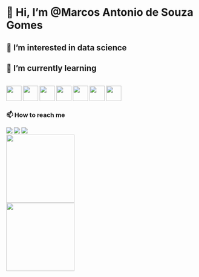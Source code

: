 #  👋 Hi, I’m @Marcos Antonio de Souza Gomes
## 👀 I’m interested in data science<br/>

## 🌱 I’m currently learning <br/>
 <br/><img src="https://cdn.jsdelivr.net/gh/devicons/devicon/icons/python/python-original.svg" width="40" height="40" /> <img src="https://cdn.jsdelivr.net/gh/devicons/devicon/icons/pandas/pandas-original.svg"  width="40" height="40" /> <img src="https://cdn.jsdelivr.net/gh/devicons/devicon/icons/numpy/numpy-original.svg" width="40" height="40" /> <img src="https://cdn.jsdelivr.net/gh/devicons/devicon/icons/mysql/mysql-original-wordmark.svg" width="40" height="40" /> <img src="https://cdn.jsdelivr.net/gh/devicons/devicon/icons/postgresql/postgresql-original.svg" width="40" height="40" /> <img src="https://cdn.jsdelivr.net/gh/devicons/devicon/icons/amazonwebservices/amazonwebservices-plain-wordmark.svg" width="40" height="40" /> <img src="https://cdn.jsdelivr.net/gh/devicons/devicon/icons/r/r-original.svg" width="40" height="40" />

          
 ### 📫 How to reach me
<div>
<a href="https://www.instagram.com/marcos_gratyte/" target="_blank"><img src="https://img.shields.io/badge/-Instagram-%23E4405F?style=for-the-badge&logo=instagram&logoColor=white" target="_blank"></a>
<a href = "mailto:marcosvideira796@gmail.com"><img src="https://img.shields.io/badge/Gmail-D14836?style=for-the-badge&logo=gmail&logoColor=white" target="_blank"></a>
<a href="https://www.linkedin.com/in/marcos-antonio-de-souza-gomes-6792aa7a/" target="_blank"><img src="https://img.shields.io/badge/-LinkedIn-%230077B5?style=for-the-badge&logo=linkedin&logoColor=white" target="_blank"></a>   
</div>

<div>
<a href="https://github.com/seu-usuário-aqui">
<img height="180em" src="https://github-readme-stats.vercel.app/api/top-langs/?username=Marcosouz&layout=compact&langs_count=7&theme=dracula"/> <br/>
<img height="180em" src="https://github-readme-stats.vercel.app/api?username=Marcosouz&show_icons=true&theme=dracula&include_all_commits=true&count_private=true"/>
</div>


<!---
Marcosouz/Marcosouz is a ✨ special ✨ repository because its `README.md` (this file) appears on your GitHub profile.
You can click the Preview link to take a look at your changes.
--->
